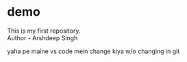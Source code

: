 # demo
This is my first repository.
<br>
Author - Arshdeep Singh


yaha pe maine vs code mein change kiya w/o changing in git